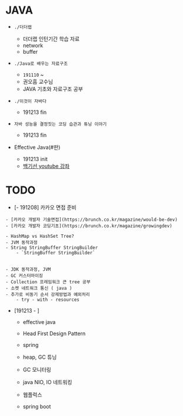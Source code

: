 # JAVA
> 

- `./더더랩`
    - 더더랩 인턴기간 학습 자료
    - network
    - buffer
     
- `./Java로 배우는 자료구조`
    - `191110` ~ 
    - 권오흠 교수님
    - JAVA 기초와 자료구조 공부

- `./이것이 자바다`
    - 191213 fin
- `자바 성능을 결정짓는 코딩 습관과 튜닝 이야기`
    - 191213 fin

- Effective Java(#판)
    - 191213 init
    - [백기선 youtube 강좌](https://www.youtube.com/watch?v=X7RXP6EI-5E)




# TODO
- [- 191208] 카카오 면접 준비
```
- [카카오 개발자 기술면접](https://brunch.co.kr/magazine/would-be-dev)
- [카카오 개발자 코딩기초](https://brunch.co.kr/magazine/growingdev)

- HashMap vs HashSet Tree?
- JVM 동작과정
- String StringBuffer StringBuilder
    - `StringBuffer StringBuilder`


- JDK 동작과정, JVM
- GC 커스터마이징
- Collection 프레임워크 큰 tree 공부
- 소켓 네트워크 통신 ( java )
- 추가로 비동기 순서 강제방법과 예외처리
    - try - with - resources
```

- [191213 - ]
    - effective java
    - Head First Design Pattern
    
    - spring
    
    - heap, GC 튜닝
    - GC 모니터링
    - java NIO, IO 네트워킹
    - 웹플럭스
    - spring boot
    
